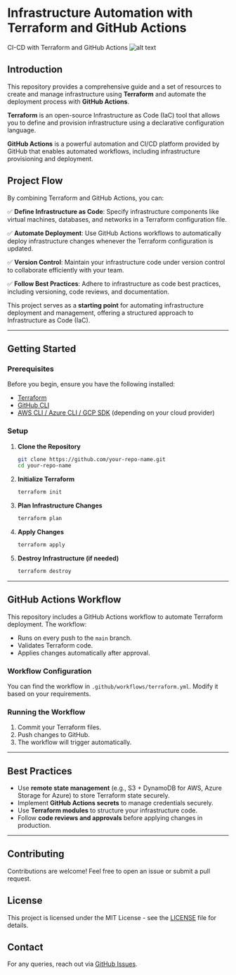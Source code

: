 # Infrastructure Automation with Terraform and GitHub Actions

CI-CD with Terraform and GitHub Actions
![alt text](https://github.com/user-attachments/assets/f17f8fd2-48aa-4e02-9e84-50909b6ec124)

## Introduction
This repository provides a comprehensive guide and a set of resources to create and manage infrastructure using **Terraform** and automate the deployment process with **GitHub Actions**.

**Terraform** is an open-source Infrastructure as Code (IaC) tool that allows you to define and provision infrastructure using a declarative configuration language.

**GitHub Actions** is a powerful automation and CI/CD platform provided by GitHub that enables automated workflows, including infrastructure provisioning and deployment.

## Project Flow
By combining Terraform and GitHub Actions, you can:

✅ **Define Infrastructure as Code**: Specify infrastructure components like virtual machines, databases, and networks in a Terraform configuration file.

✅ **Automate Deployment**: Use GitHub Actions workflows to automatically deploy infrastructure changes whenever the Terraform configuration is updated.

✅ **Version Control**: Maintain your infrastructure code under version control to collaborate efficiently with your team.

✅ **Follow Best Practices**: Adhere to infrastructure as code best practices, including versioning, code reviews, and documentation.

This project serves as a **starting point** for automating infrastructure deployment and management, offering a structured approach to Infrastructure as Code (IaC).


---

## Getting Started

### Prerequisites
Before you begin, ensure you have the following installed:
- [Terraform](https://developer.hashicorp.com/terraform/downloads)
- [GitHub CLI](https://cli.github.com/)
- [AWS CLI / Azure CLI / GCP SDK](https://aws.amazon.com/cli/) (depending on your cloud provider)

### Setup
1. **Clone the Repository**
   ```bash
   git clone https://github.com/your-repo-name.git
   cd your-repo-name
   ```
2. **Initialize Terraform**
   ```bash
   terraform init
   ```
3. **Plan Infrastructure Changes**
   ```bash
   terraform plan
   ```
4. **Apply Changes**
   ```bash
   terraform apply
   ```
5. **Destroy Infrastructure (if needed)**
   ```bash
   terraform destroy
   ```

---

## GitHub Actions Workflow
This repository includes a GitHub Actions workflow to automate Terraform deployment. The workflow:
- Runs on every push to the `main` branch.
- Validates Terraform code.
- Applies changes automatically after approval.

### Workflow Configuration
You can find the workflow in `.github/workflows/terraform.yml`. Modify it based on your requirements.

### Running the Workflow
1. Commit your Terraform files.
2. Push changes to GitHub.
3. The workflow will trigger automatically.

---

## Best Practices
- Use **remote state management** (e.g., S3 + DynamoDB for AWS, Azure Storage for Azure) to store Terraform state securely.
- Implement **GitHub Actions secrets** to manage credentials securely.
- Use **Terraform modules** to structure your infrastructure code.
- Follow **code reviews and approvals** before applying changes in production.

---

## Contributing
Contributions are welcome! Feel free to open an issue or submit a pull request.

## License
This project is licensed under the MIT License - see the [LICENSE](LICENSE) file for details.

## Contact
For any queries, reach out via [GitHub Issues](https://github.com/your-repo-name/issues).
